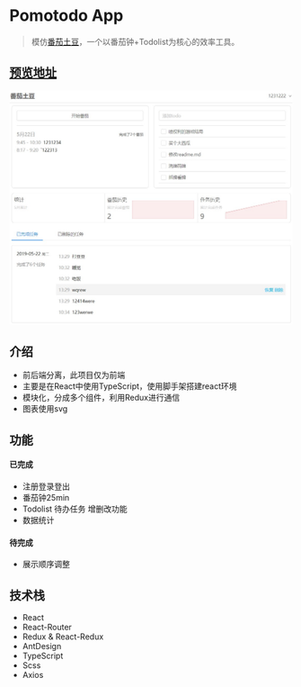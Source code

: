 # Pomotodo App
> 模仿[番茄土豆](https://pomotodo.com/app/)，一个以番茄钟+Todolist为核心的效率工具。

## [预览地址](https://glen-ni.github.io/pomotodo-app/)
  ![preview](https://raw.githubusercontent.com/Glen-Ni/pomotodo-app/master/Previews/preview-home.jpg)

## 介绍
- 前后端分离，此项目仅为前端
- 主要是在React中使用TypeScript，使用脚手架搭建react环境
- 模块化，分成多个组件，利用Redux进行通信
- 图表使用svg

## 功能
#### 已完成
- 注册登录登出
- 番茄钟25min
- Todolist 待办任务 增删改功能
- 数据统计
#### 待完成
- 展示顺序调整


## 技术栈
- React
- React-Router
- Redux & React-Redux
- AntDesign
- TypeScript
- Scss
- Axios
  
